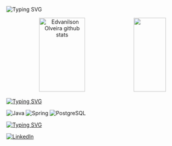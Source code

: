 ![Typing SVG](https://readme-typing-svg.herokuapp.com/?font=Fira+Code&pause=1000&color=ffffff&size=35&center=true&vCenter=true&width=1000&lines=HELLO,+My+name+is+Edvanilson+Oliveira;I'm+23+years+old;I'm+from+Brazil;I'm+a+Software+Developer+Student;Be+Welcome!+:%29)

<div align="center">  
  <img width="49%" height="195px" src="https://github-readme-stats.vercel.app/api?username=EdJunior2002&show_icons=true&count_private=true&hide_border=true&title_color=ffffff&icon_color=ffffff&text_color=c9d1d9&bg_color=0d1117" alt="Edvanilson Olveira github stats" /> 
  <img width="41%" height="195px" src="https://github-readme-stats.vercel.app/api/top-langs/?username=EdJunior2002&layout=compact&hide_border=true&title_color=ffffff&text_color=ffffff&bg_color=0d1117" />


</div>

[![Typing SVG](https://readme-typing-svg.herokuapp.com?font=Fira+Code&pause=1000&color=F7F7F7&width=435&lines=Studying+in+this+moment%3A)](https://git.io/typing-svg)

![Java](https://img.shields.io/badge/Java-ED8B00?style=for-the-badge&logo=openjdk&logoColor=white)
![Spring](https://img.shields.io/badge/Spring-6DB33F?style=for-the-badge&logo=spring&logoColor=white)
![PostgreSQL](https://img.shields.io/badge/PostgreSQL-316192?style=for-the-badge&logo=postgresql&logoColor=white)

[![Typing SVG](https://readme-typing-svg.herokuapp.com?font=Fira+Code&pause=1000&color=F7F7F7&width=435&lines=Follow+me%3A)](https://git.io/typing-svg)

[![LinkedIn](https://img.shields.io/badge/LinkedIn-0077B5?style=for-the-badge&logo=linkedin&logoColor=white)](www.linkedin.com/in/edvanilson-oliveria)

